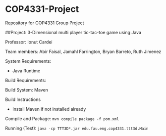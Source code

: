 # COP4331-Project
Repository for COP4331 Group Project

##Project: 3-Dimensional multi player tic-tac-toe game using Java

Professor: Ionut Cardei

Team members: Abir Faisal, Jamahl Farrington, Bryan Barreto, Ruth Jimenez

System Requirements:
- Java Runtime

Build Requirements:

Build System: Maven

Build Instructions

- Install Maven if not installed already

Compile and Package:
`mvn compile package -f pom.xml`

Running (Test):
`java -cp TTT3D*.jar edu.fau.eng.cop4331.ttt3d.Main`

